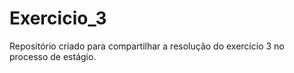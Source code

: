 # Exercicio_3
Repositório criado para compartilhar a resolução do exercício 3 no processo de estágio.
